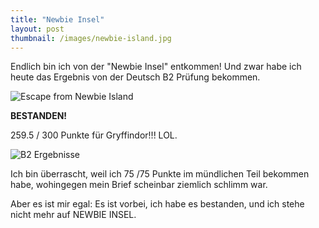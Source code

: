 ```yaml
---
title: "Newbie Insel"
layout: post
thumbnail: /images/newbie-island.jpg
---
```


Endlich bin ich von der "Newbie Insel" entkommen! Und zwar habe ich heute das Ergebnis von der Deutsch B2 Prüfung bekommen.

![Escape from Newbie Island](/images/newbie-island.jpg)

**BESTANDEN!**

259.5 / 300 Punkte für Gryffindor!!! LOL.

![B2 Ergebnisse](/images/b2-prufung.jpg)

Ich bin überrascht, weil ich 75 /75 Punkte im mündlichen Teil bekommen habe, wohingegen mein Brief scheinbar ziemlich schlimm war.

Aber es ist mir egal: Es ist vorbei, ich habe es bestanden, und ich stehe nicht mehr auf NEWBIE INSEL.


